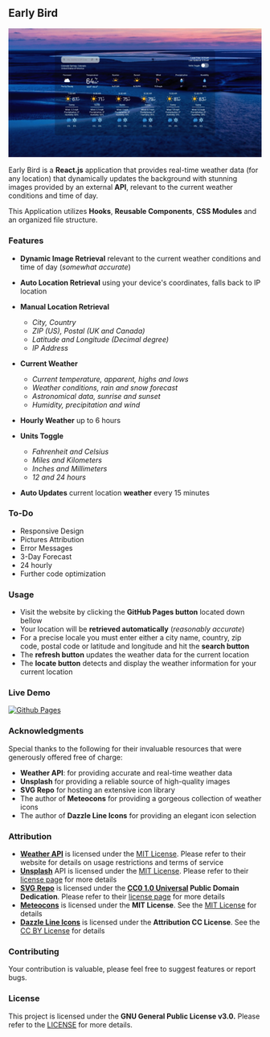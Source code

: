 ## Early Bird

[![Page Preview](./PREVIEW.gif)](https://rafaelmdasilva.github.io/early-bird/)

Early Bird is a **React.js** application that provides real-time weather data (for any location) that dynamically updates the background with stunning images provided by an external **API**, relevant to the current weather conditions and time of day.

This Application utilizes **Hooks**, **Reusable Components**, **CSS Modules** and an organized file structure.

### Features

- **Dynamic Image Retrieval** relevant to the current weather conditions and time of day (_somewhat accurate_)

- **Auto Location Retrieval** using your device's coordinates, falls back to IP location

- **Manual Location Retrieval**

  - _City, Country_
  - _ZIP (US), Postal (UK and Canada)_
  - _Latitude and Longitude (Decimal degree)_
  - _IP Address_

- **Current Weather**

  - _Current temperature, apparent, highs and lows_
  - _Weather conditions, rain and snow forecast_
  - _Astronomical data, sunrise and sunset_
  - _Humidity, precipitation and wind_

- **Hourly Weather** up to 6 hours

- **Units Toggle**

  - _Fahrenheit and Celsius_
  - _Miles and Kilometers_
  - _Inches and Millimeters_
  - _12 and 24 hours_

- **Auto Updates** current location **weather** every 15 minutes

### To-Do

- Responsive Design
- Pictures Attribution
- Error Messages
- 3-Day Forecast
- 24 hourly
- Further code optimization

### Usage

- Visit the website by clicking the **GitHub Pages button** located down bellow
- Your location will be **retrieved automatically** (_reasonably accurate_)
- For a precise locale you must enter either a city name, country, zip code, postal code or latitude and longitude and hit the **search button**
- The **refresh button** updates the weather data for the current location
- The **locate button** detects and display the weather information for your current location

### Live Demo

[![Github Pages](https://img.shields.io/badge/github%20pages-121013?style=for-the-badge&logo=github&logoColor=white)](https://rafaelmdasilva.github.io/early-bird/)

### Acknowledgments

Special thanks to the following for their invaluable resources that were generously offered free of charge:

- **Weather API**: for providing accurate and real-time weather data
- **Unsplash** for providing a reliable source of high-quality images
- **SVG Repo** for hosting an extensive icon library
- The author of **Meteocons** for providing a gorgeous collection of weather icons
- The author of **Dazzle Line Icons** for providing an elegant icon selection

### Attribution

- [**Weather API**](https://www.weatherapi.com/) is licensed under the [MIT License](https://opensource.org/license/MIT). Please refer to their website for details on usage restrictions and terms of service
- [**Unsplash**](https://unsplash.com/) API is licensed under the [MIT License](https://opensource.org/license/MIT). Please refer to their [license page](https://unsplash.com/license) for more details
- [**SVG Repo**](https://www.svgrepo.com/) is licensed under the **[CC0 1.0 Universal](https://creativecommons.org/publicdomain/zero/1.0/) Public Domain Dedication**. Please refer to their [license page](https://www.svgrepo.com/page/licensing/) for more details
- [**Meteocons**](https://bas.dev/work/meteocons) is licensed under the **MIT License**. See the [MIT License](https://opensource.org/license/MIT) for details
- [**Dazzle Line Icons**](https://www.svgrepo.com/collection/dazzle-line-icons/) is licensed under the **Attribution CC License**. See the [CC BY License](https://creativecommons.org/licenses/by/4.0/) for details

### Contributing

Your contribution is valuable, please feel free to suggest features or report bugs.

### License

This project is licensed under the **GNU General Public License v3.0.** Please refer to the [LICENSE](https://www.gnu.org/licenses/gpl-3.0.html "LICENSE") for more details.
